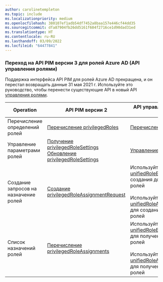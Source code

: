 ```yaml
---
author: carolinetempleton
ms.topic: include
ms.localizationpriority: medium
ms.openlocfilehash: 380107ef1adb54df7452a8baa157e446cf44dd35
ms.sourcegitcommit: dfa87904fb26dd5161f604f2716ce1d90dad31ed
ms.translationtype: HT
ms.contentlocale: ru-RU
ms.lasthandoff: 03/09/2022
ms.locfileid: "64477841"
---
```

<!-- markdownlint-disable MD041-->

### <a name="migrate-to-pim-v3-api-for-azure-ad-roles-role-management-apis"></a>Переход на API PIM версии 3 для ролей Azure AD (API управления ролями)

Поддержка интерфейса API PIM для ролей Azure AD прекращена, и он перестал возвращать данные 31 мая 2021 г. Используйте это руководство, чтобы перенести существующие API в новый API [управления ролями](/graph/api/resources/rolemanagement?view=graph-rest-beta&preserve-view=true).

| Operation | API PIM версии 2 | API управления ролями (PIM версии 3) |
| --------- | ------------ | -------------- |
| Перечисление определений ролей | [Перечисление privilegedRoles](/graph/api/privilegedrole-list) | [Перечисление unifiedRoleDefinitions](/graph/api/rbacapplication-list-roledefinitions) |
| Управление параметрами ролей | [Получение privilegedRoleSettings](/graph/api/privilegedrolesettings-get)<br/>[Обновление privilegedRoleSettings](/graph/api/privilegedrolesettings-update) | [Управление политиками](/graph/api/unifiedrolemanagementpolicy-list)
| Создание запросов на назначение ролей | [Создание privilegedRoleAssignmentRequest](/graph/api/privilegedroleassignmentrequest-post) | Используйте [создание unifiedRoleEligibilityScheduleRequest](/graph/api/unifiedroleeligibilityschedulerequest-post-unifiedroleeligibilityschedulerequests) для создания допустимых назначений ролей<br/><br/>Используйте [создание unifiedRoleAssignmentScheduleRequest](/graph/api/unifiedroleassignmentschedulerequest-post-unifiedroleassignmentschedulerequests) для создания активных назначений ролей |
| Список назначений ролей | [Перечисление privilegedRoleAssignments](/graph/api/privilegedroleassignment-list) | Используйте [перечисление unifiedRoleEligibilityScheduleInstances](/graph/api/unifiedroleeligibilityscheduleinstance-list) для получения допустимых назначений ролей<br/><br/>Используйте [перечисление unifiedRoleAssignmentScheduleInstances](/graph/api/unifiedroleassignmentscheduleinstance-list) для получения активных назначений ролей |
